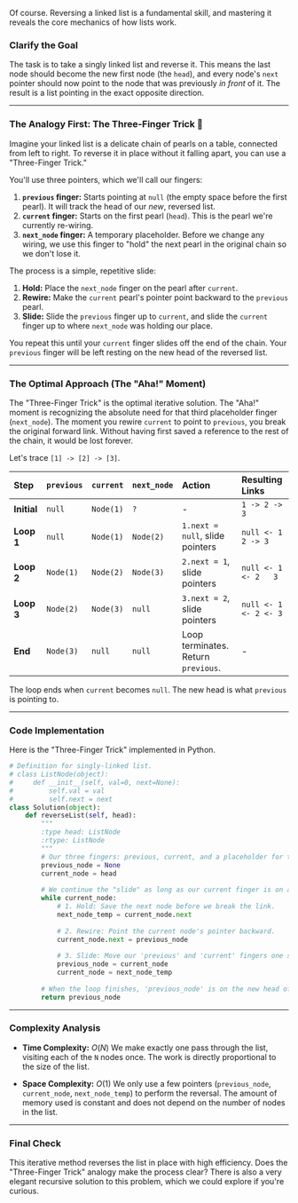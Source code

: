 Of course. Reversing a linked list is a fundamental skill, and mastering it reveals the core mechanics of how lists work.

### Clarify the Goal

The task is to take a singly linked list and reverse it. This means the last node should become the new first node (the `head`), and every node's `next` pointer should now point to the node that was previously *in front* of it. The result is a list pointing in the exact opposite direction.

-----

### The Analogy First: The Three-Finger Trick 🤏

Imagine your linked list is a delicate chain of pearls on a table, connected from left to right. To reverse it in place without it falling apart, you can use a "Three-Finger Trick."

You'll use three pointers, which we'll call our fingers:

1.  **`previous` finger:** Starts pointing at `null` (the empty space before the first pearl). It will track the head of our *new*, reversed list.
2.  **`current` finger:** Starts on the first pearl (`head`). This is the pearl we're currently re-wiring.
3.  **`next_node` finger:** A temporary placeholder. Before we change any wiring, we use this finger to "hold" the next pearl in the original chain so we don't lose it.

The process is a simple, repetitive slide:

1.  **Hold:** Place the `next_node` finger on the pearl after `current`.
2.  **Rewire:** Make the `current` pearl's pointer point backward to the `previous` pearl.
3.  **Slide:** Slide the `previous` finger up to `current`, and slide the `current` finger up to where `next_node` was holding our place.

You repeat this until your `current` finger slides off the end of the chain. Your `previous` finger will be left resting on the new head of the reversed list.

-----

### The Optimal Approach (The "Aha\!" Moment)

The "Three-Finger Trick" is the optimal iterative solution. The "Aha\!" moment is recognizing the absolute need for that third placeholder finger (`next_node`). The moment you rewire `current` to point to `previous`, you break the original forward link. Without having first saved a reference to the rest of the chain, it would be lost forever.

Let's trace `[1] -> [2] -> [3]`.

| Step          | `previous` | `current` | `next_node` | Action                                  | Resulting Links                     |
| :------------ | :--------- | :-------- | :---------- | :-------------------------------------- | :---------------------------------- |
| **Initial** | `null`     | `Node(1)` | `?`         | -                                       | `1 -> 2 -> 3`                       |
| **Loop 1** | `null`     | `Node(1)` | `Node(2)`   | `1.next = null`, slide pointers         | `null <- 1   2 -> 3`                |
| **Loop 2** | `Node(1)`  | `Node(2)` | `Node(3)`   | `2.next = 1`, slide pointers            | `null <- 1 <- 2   3`                |
| **Loop 3** | `Node(2)`  | `Node(3)` | `null`      | `3.next = 2`, slide pointers            | `null <- 1 <- 2 <- 3`               |
| **End** | `Node(3)`  | `null`    | `null`      | Loop terminates. Return `previous`. | -                                   |

The loop ends when `current` becomes `null`. The new head is what `previous` is pointing to.

-----

### Code Implementation

Here is the "Three-Finger Trick" implemented in Python.

```python
# Definition for singly-linked list.
# class ListNode(object):
#     def __init__(self, val=0, next=None):
#         self.val = val
#         self.next = next
class Solution(object):
    def reverseList(self, head):
        """
        :type head: ListNode
        :rtype: ListNode
        """
        # Our three fingers: previous, current, and a placeholder for the next node.
        previous_node = None
        current_node = head
        
        # We continue the "slide" as long as our current finger is on a pearl.
        while current_node:
            # 1. Hold: Save the next node before we break the link.
            next_node_temp = current_node.next
            
            # 2. Rewire: Point the current node's pointer backward.
            current_node.next = previous_node
            
            # 3. Slide: Move our 'previous' and 'current' fingers one step forward.
            previous_node = current_node
            current_node = next_node_temp
            
        # When the loop finishes, 'previous_node' is on the new head of the reversed list.
        return previous_node
```

-----

### Complexity Analysis

  * **Time Complexity:** $O(N)$
    We make exactly one pass through the list, visiting each of the `N` nodes once. The work is directly proportional to the size of the list.

  * **Space Complexity:** $O(1)$
    We only use a few pointers (`previous_node`, `current_node`, `next_node_temp`) to perform the reversal. The amount of memory used is constant and does not depend on the number of nodes in the list.

-----

### Final Check

This iterative method reverses the list in place with high efficiency. Does the "Three-Finger Trick" analogy make the process clear? There is also a very elegant recursive solution to this problem, which we could explore if you're curious.